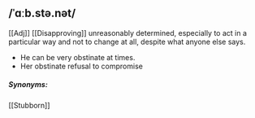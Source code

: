 ## /ˈɑːb.stə.nət/
[[Adj]]  [[Disapproving]]
unreasonably determined, especially to act in a particular way and not to change at all, despite what anyone else says.

- He can be very obstinate at times.
- Her obstinate refusal to compromise

##### Synonyms:
[[Stubborn]]